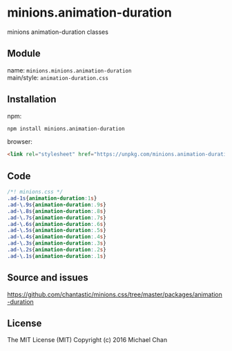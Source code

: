 # minions.animation-duration
minions animation-duration classes

## Module
name: `minions.minions.animation-duration`  
main/style: `animation-duration.css`  

## Installation
npm:
```bash
npm install minions.animation-duration
```

browser:
```html
<link rel="stylesheet" href="https://unpkg.com/minions.animation-duration" />
```

## Code
```css
/*! minions.css */
.ad-1s{animation-duration:1s}
.ad-\.9s{animation-duration:.9s}
.ad-\.8s{animation-duration:.8s}
.ad-\.7s{animation-duration:.7s}
.ad-\.6s{animation-duration:.6s}
.ad-\.5s{animation-duration:.5s}
.ad-\.4s{animation-duration:.4s}
.ad-\.3s{animation-duration:.3s}
.ad-\.2s{animation-duration:.2s}
.ad-\.1s{animation-duration:.1s}

```

## Source and issues

https://github.com/chantastic/minions.css/tree/master/packages/animation-duration

## License

The MIT License (MIT)
Copyright (c) 2016 Michael Chan